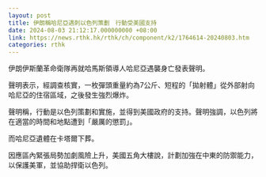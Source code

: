 ```yaml
---
layout: post
title: 伊朗稱哈尼亞遇刺以色列策劃　行動受美國支持
date: 2024-08-03 21:12:17.000000000 +08:00
link: https://news.rthk.hk/rthk/ch/component/k2/1764614-20240803.htm
categories: rthk
---
```


伊朗伊斯蘭革命衛隊再就哈馬斯領導人哈尼亞遇襲身亡發表聲明。

聲明表示，經調查核實，一枚彈頭重量約為7公斤、短程的「拋射體」從外部射向哈尼亞的住宿區域，之後發生強烈爆炸。

聲明稱，行動是以色列策劃和實施，並得到美國政府的支持。聲明強調，以色列將在適當的時間和地點遭到「嚴厲的懲罰」。

而哈尼亞遺體在卡塔爾下葬。

因應區內緊張局勢加劇風險上升，美國五角大樓說，計劃加強在中東的防禦能力，以保護美軍，並協助捍衛以色列。
